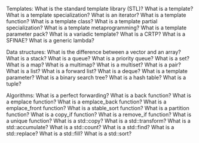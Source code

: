 Templates:
What is the standard template library (STL)?
What is a template?
What is a template specialization?
What is an iterator?
What is a template function?
What is a template class?
What is a template partial specialization?
What is a template metaprogramming?
What is a template parameter pack?
What is a variadic template?
What is a CRTP?
What is a SFINAE?
What is a generic lambda?

Data structures:
What is the difference between a vector and an array?
What is a stack?
What is a queue?
What is a priority queue?
What is a set?
What is a map?
What is a multimap?
What is a multiset?
What is a pair?
What is a list?
What is a forward list?
What is a deque?
What is a template parameter?
What is a binary search tree?
What is a hash table?
What is a tuple?

Algorithms:
What is a perfect forwarding?
What is a back function?
What is a emplace function?
What is a emplace_back function?
What is a emplace_front function?
What is a stable_sort function?
What is a partition function?
What is a copy_if function?
What is a remove_if function?
What is a unique function?
What is a std::copy?
What is a std::transform?
What is a std::accumulate?
What is a std::count?
What is a std::find?
What is a std::replace?
What is a std::fill?
What is a std::sort?